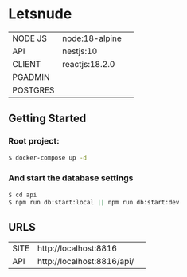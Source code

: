 # Letsnude

|          |                |     |
|----------|----------------|-----|
| NODE JS  | node:18-alpine |     |
| API      | nestjs:10      |     |
| CLIENT   | reactjs:18.2.0 |     |
| PGADMIN  |                |     |
| POSTGRES |                |     |

## Getting Started

### Root project:

```bash
$ docker-compose up -d
```

### And start the database settings

```bash
$ cd api
$ npm run db:start:local || npm run db:start:dev
```

## URLS
|         |                                 |     |
|---------|---------------------------------|-----|
| SITE    | http://localhost:8816           |     |
| API     | http://localhost:8816/api/      |     |
